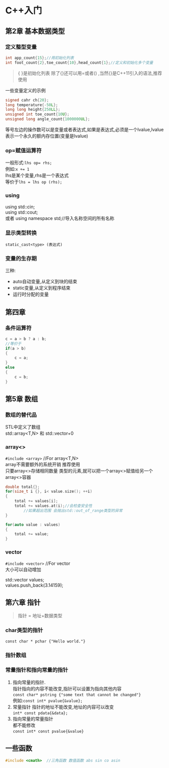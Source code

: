 # C++入门

## 第2章 基本数据类型
### 定义整型变量
```c++
int app_count{15};//用初始化列表
int foot_count{2},toe_count{10},head_count{1};//定义和初始化多个变量
```
>{ }是初始化列表 除了{}还可以用=或者() ,当然{}是C++11引入的语法,推荐使用

一些变量定义的示例
```c++
signed cahr ch{20};
long temperature{-50L};
long long height{250LL};
unsigned int toe_count{10U};
unsigned long angle_count{1000000UL};
```

等号左边的操作数可以是变量或者表达式,如果是表达式,必须是一个lvalue,lvalue表示一个永久的额内存位置(变量是lvalue)

### op=赋值运算符
一般形式:`lhs op= rhs;`  
例如:`x += 1`  
lhs是某个变量,rhs是一个表达式  
等价于`lhs = lhs op (rhs);`

### using
using std::cin;  
using std::cout;  
或者
using namespace std;//导入名称空间的所有名称

### 显示类型转换
`static_cast<type> (表达式)`

### 变量的生存期
三种:
- auto自动变量,从定义到块的结束
- static变量,从定义到程序结束
- 运行时分配的变量


## 第四章
### 条件运算符
```c
c = a > b ? a : b;
//等价于
if(a > b)
{
    c = a;
}
else
{
    c = b;
}

```

## 第5章 数组
### 数组的替代品
STL中定义了数组  
std::array<T,N> 和 std::vector<T>+0

### array<>
`#include <array>`   //For array<T,N>  
array不需要额外的系统开销 推荐使用  
只要array<>存储相同数量 类型的元素,就可以把一个array<>赋值给另一个array<>容器
```c
double total{};
for(size_t i {}, i< value.size(); ++i)
{
    total += values[i];
    total += values.at(i);//会检查安全性
        //如果超出范围 会抛出std::out_of_range类型的异常
}

for(auto value : values)
{
    total += value;
}
```
### vector
`#include <vector>`  //For vector<T>  
大小可以自动增加

std::vector<double> values;  
values.push_back(3.14159);

## 第六章 指针
>指针 = 地址+数据类型

### char类型的指针
`const char * pchar {"Hello world."}`

### 指针数组

### 常量指针和指向常量的指针
1. 指向常量的指针.  
    指针指向的内容不能改变,指针可以设置为指向其他内容  
    `const char* pstring {"some text that cannot be changed"}`  
    例如:`const int* pvalue{&value};`
2. 常量指针 
    指针的地址不能改变,地址的内容可以改变  
    `int* const pdata{&data};`
3. 指向常量的常量指针  
    都不能修改  
    `const int* const pvalue{&value}`




## 一些函数

```c
#include <cmath>  //三角函数 数值函数 abs sin co asin

```
